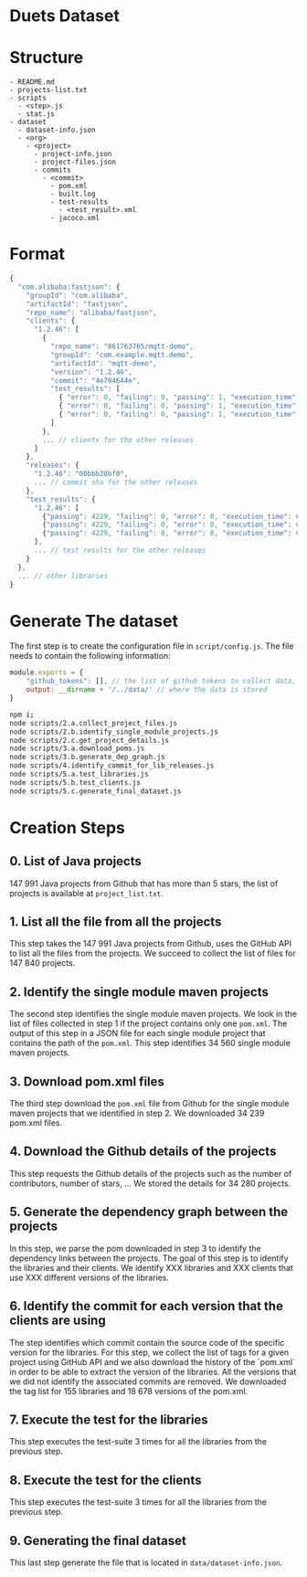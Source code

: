 # Duets Dataset

# Structure
```
- README.md
- projects-list.txt
- scripts
  - <step>.js
  - stat.js
- dataset
  - dataset-info.json
  - <org>
    - <project>        
      - project-info.json
      - project-files.json
      - commits
        - <commit>
          - pom.xml
          - built.log
          - test-results
            - <test_result>.xml
          - jacoco.xml
```

# Format
```js
{
  "com.alibaba:fastjson": {
    "groupId": "com.alibaba",
    "artifactId": "fastjson",
    "repo_name": "alibaba/fastjson",
    "clients": {
      "1.2.46": [
        {
          "repo_name": "861763765/mqtt-demo",
          "groupId": "com.example.mqtt.demo", 
          "artifactId": "mqtt-demo",
          "version": "1.2.46",
          "commit": "4e704644e",
          "test_results": [
            { "error": 0, "failing": 0, "passing": 1, "execution_time": 0.525 },
            { "error": 0, "failing": 0, "passing": 1, "execution_time": 0.514 },
            { "error": 0, "failing": 0, "passing": 1, "execution_time": 0.75 }
          ]
        },
        ... // clients for the other releases
      ]
    },
    "releases": {
      "1.2.46": "00bbb28bf0",
      ... // commit sha for the other releases
    },
    "test_results": {
      "1.2.46": [
        {"passing": 4229, "failing": 0, "error": 0, "execution_time": 62.698},
        {"passing": 4229, "failing": 0, "error": 0, "execution_time": 62.755},
        {"passing": 4229, "failing": 0, "error": 0, "execution_time": 64.971}
      ],
      ... // test results for the other releases
    }
  },
  ... // other libraries
}
```

# Generate The dataset

The first step is to create the configuration file in `script/config.js`.
The file needs to contain the following information:
```js
module.exports = {
    "github_tokens": [], // the list of github tokens to collect data, the more the best
    output: __dirname + '/../data/' // where the data is stored
}
```

```bash
npm i;
node scripts/2.a.collect_project_files.js
node scripts/2.b.identify_single_module_projects.js
node scripts/2.c.get_project_details.js
node scripts/3.a.download_poms.js
node scripts/3.b.generate_dep_graph.js
node scripts/4.identify_commit_for_lib_releases.js
node scripts/5.a.test_libraries.js
node scripts/5.b.test_clients.js
node scripts/5.c.generate_final_dataset.js
```

# Creation Steps

## 0. List of Java projects

147 991 Java projects from Github that has more than 5 stars, the list of projects is available at `project_list.txt`.

## 1. List all the file from all the projects

This step takes the 147 991 Java projects from Github, uses the GitHub API to list all the files from the projects.
We succeed to collect the list of files for 147 840 projects.

## 2. Identify the single module maven projects

The second step identifies the single module maven projects. We look in the list of files collected in step 1 if the project contains only one `pom.xml`.
The output of this step in a JSON file for each single module project that contains the path of the `pom.xml`.
This step identifies 34 560 single module maven projects.

## 3. Download pom.xml files

The third step download the `pom.xml` file from Github for the single module maven projects that we identified in step 2.
We downloaded 34 239 pom.xml files.

## 4. Download the Github details of the projects

This step requests the Github details of the projects such as the number of contributors, number of stars, ...
We stored the details for 34 280 projects.

## 5. Generate the dependency graph between the projects

In this step, we parse the pom downloaded in step 3 to identify the dependency links between the projects. The goal of this step is to identify the libraries and their clients.
We identify XXX libraries and XXX clients that use XXX different versions of the libraries.

## 6. Identify the commit for each version that the clients are using

The step identifies which commit contain the source code of the specific version for the libraries. 
For this step, we collect the list of tags for a given project using GitHub API and we also download the history of the ´pom.xml` in order to be able to extract the version of the libraries.
All the versions that we did not identify the associated commits are removed.
We downloaded the tag list for 155 libraries and 18 678 versions of the pom.xml.

## 7. Execute the test for the libraries

This step executes the test-suite 3 times for all the libraries from the previous step.

## 8. Execute the test for the clients

This step executes the test-suite 3 times for all the libraries from the previous step.

## 9. Generating the final dataset

This last step generate the file that is located in `data/dataset-info.json`.